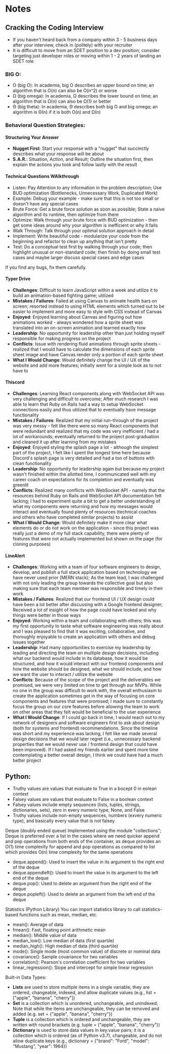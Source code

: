 # Notes

## **Cracking the Coding Interview**
- If you haven't heard back from a company within 3 - 5 business days after your interview, check in (politely) with your recruiter
- It is difficult to move from an SDET position to a dev position; consider targeting just developer roles or moving within 1 - 2 years of landing an SDET role

### BIG O:
- O (big O): In academia, big O describes an upper bound on time; an algorithm that is O(n) can also be O(n^2) or worse
- Ω (big omega): In academia, Ω describes the lower bound on time; an algorithm that is Ω(n) can also be Ω(1) or better
- Θ (big theta): In academia, Θ describes both big O and big omega; an algorithm is Θ(n) if it is both O(n) and Ω(n)

### Behavioral Question Strategies:
#### **Structuring Your Answer**
- **Nugget First**: Start your response with a "nugget" that succinctly describes what your response will be about
- **S.A.R.**: Situation, Action, and Result; Outline the situation first, then explain the actions you took and follow lastly with the result 

#### Technical Questions WAlkthrough
- Listen: Pay Attention to any information in the problem description; Use BUD optimization (Bottlenecks, Unnecessary Work, Duplicated Work) 
- Example: Debug your example - make sure that this is not too small or doesn't have any special cases
- Brute Force: Get a brute force solution as soon as possible; State a naive algorithm and its runtime, then optimize from there
- Optimize: Walk through your brute force with BUD optimization - then get some ideas around why your algorithm is inefficient or why it fails
- Walk Through: Talk through your optimal solution approach in detail
- Implement: Write beautiful code - modularize your code from the beginning and refactor to clean up anything that isn't pretty
- Test: Do a conceptual test first by walking through your code; then highlight unusual or non-standard code; then finish by doing small test cases and maybe larger discuss special cases and edge cases

If you find any bugs, fix them carefully.

<!-- #### **Tell Me About Yourself**: -->
<!-- My name is Leo and I am an ex-investment banker turned software engineer. My background was initially in finance; I completed my undergrad at Baruch College and spent the first few years out of college working as an investment banker. When I first started my career in finance, I had a few key values that I felt were important to me in a job: I had to be able to develop myself technically, and I had to have an impact through my work. While my career in finance did cover those two values, I felt as if I was dramatically slowing in my technical skill development as there are only so many ways to value an asset; and I also felt that my work had a limited scope of impact (mostly executives and investors cared).

Although I was promoted early in my career and had an upward trajectory, I decided to still make the move to software engineering after networking with several people in tech. I decided to leave the finance industry at the end of 2021 and began a full stack software engineering bootcamp at AppAcademy shortly after. I graduated in the summer of 2022 and I have been developing my personal projects and studying.

Outside of developing my personal apps, I participate in weekly coding competitions and assessments to develop my problem solving skills. I also have hobbies such as playing competitive first-person shooters (Valorant) and high fashion. 

I'm here today because I want to develop myself and bring an impact through my work. I have always loved **xyz** and I think I would benefit quite a bit from your **xyz**. -->

#### **Typer Drive**
- **Challenges**: Difficult to learn JavaScript within a week and utilize it to build an animation-based fighting game; utilized 
- **Mistakes / Failures**: Failed at using Canvas to animate health bars on screen; resorted instead to using HTML elements which turned out to be easier to implement and more easy to style with CSS instead of Canvas
- **Enjoyed**: Enjoyed learning about Canvas and figuring out how animations worked - always wondered how a sprite sheet was translated into an on-screen animation and learned exactly how
- **Leadership**: No opportunity for leadership other than just holding myself responsible for making progress on the project
- **Conflicts**: Issue with rendering fluid animations through sprite sheets - realized that I would have to calculate the dimensions of each sprite sheet image and have Canvas render only a portion of each sprite sheet
- **What I Would Change**: Would definitely change the UI / UX of the website and add more features; initially went for a simple look as to not have to 

#### **Thiscord**
- **Challenges**: Learning React components along with WebSocket API was very challenging and difficult to overcome; After much research I was able to learn that Ruby on Rails had a way to setup WebSocket connections easily and thus utilized that to eventually have message functionality
- **Mistakes / Failures**: Realized that my initial run-through of the project was very messy - felt like there were so many React components that were redundant and realized that my code was very inefficient / had a lot of workarounds; eventually returned to the project post-graduation and cleaned it up after learning from my mistakes
- **Enjoyed**: Enjoyed styling the splash page a lot - although the simplest part of the project, I felt like I spent the longest time here because Discord's splash page is very detailed and had a ton of buttons with clean functionality 
- **Leadership**: No opportunity for leadership again but because my project wasn't finished within the allotted time, I communicated well with my career coach on expectations for its completion and eventually was greenlit
- **Conflicts**: Realized many conflicts with WebSocket API - namely that the resources behind Ruby on Rails and WebSocket API documentation felt lacking; I had to experiment quite a bit to get a better understanding of what my components were returning and how my messages would interact and eventually found plenty of resources (technical coaches and others who have completed similar projects) to assist
- **What I Would Change**: Would definitely make it more clear what elements do or do not work on the application - since this project was really just a demo of my full stack capability, there were plenty of features that were not actually implemented but shown on the page (for cloning purposes)

#### **LineAlert**
- **Challenges**: Working with a team of four software engineers to design, develop, and publish a full stack application based on technology we have never used prior (MERN stack); As the team lead, I was challenged with not only leading the group towards the collective goal but also making sure that each team member was responsible and timely in their work
- **Mistakes / Failures**: Realized that our frontend UI / UX design could have been a lot better after discussing with a Google frontend designer; Received a lot of insight of how the page could have looked and why things were better in those ways
- **Enjoyed**: Working within a team and collaborating with others; this was my first opportunity to taste what software engineering was really about and I was pleased to find that it was exciting, collaborative, and thoroughly enjoyable to create an application with others and debug issues together
- **Leadership**: Had many opportunities to exercise my leadership by leading and directing the team on multiple design decisions, including what our backend would include in its database, how it would be structured, and how it would interact with our frontend components and how the website should be designed, what we should include, and how we want the user to interact / utilize the website
- **Conflicts**: Because of the scope of the project and the deliverables we promised, we were very limited on time to get through our MVPs. While no one in the group was difficult to work with, the overall enthusiasm to create the application sometimes got in the way of focusing on core components and features that were promised; I made sure to constantly focus the group on our core features before allowing the team to work on other areas that they felt would be beneficial to the user experience
- **What I Would Change**: If I could go back in time, I would reach out to my network of designers and software engineers first to ask about design (both for systems and frontend) recommendations. Since the timeline was short and my experience was lacking, I felt like we made several design decisions that we would later regret (i.e., unnecessary backend properties that we would never use / frontend design that could have been improved). If I had asked my friends earlier and spent more time contemplating a better overall design, I think we could have had a much better project

## Python:
- Truthy values are values that evaluate to True in a bocept 0 in eolean context
- Falsey values are values that evaluate to False in a boolean context
- Falsey values include empty sequences (lists, tuples, strings, dictionaries, sets), zero in every numeric type, None, and False
- Truthy values include non-empty sequences, numbers (exvery numeric type), and basically every value that is not falsey

Deque (doubly ended queue) 
Implemented using the module "collections"; Deque is preferred over a list in the cases where we need quicker append and pop operations from both ends of the container, as deque provides an O(1) time complexity for append and pop operations as compared to list which provides O(n) time complexity for the same operations
- deque.append(): Used to insert the value in its argument to the right end of the deque
- deque.appendleft(): Used to insert the value in its argument to the left end of the deque
- deque.pop(): Used to delete an argument from the right end of the deque
- deque.popleft(): Used to delete an argument from the left end of the deque

Statistics (Python Library)
You can import statistics library to call statistics-based functions such as mean, median, etc.
- mean(): Average of data
- fmean(): Fast, floating point arithmetic mean
- median(): Middle value of data
- median_low(): Low median of data (first quartile)
- median_high(): High median of data (third quartile)
- mode(): Single mode (most common value) of discrete or nominal data
- covariance(): Sample covariance for two variables
- correlation(): Pearson's correlation coefficient for two variables
- linear_regression(): Slope and intercept for simple linear regression

Built-in Data Types:
- **Lists** are used to store multiple items in a single variable; they are ordered, changeable, indexed, and allow duplicate values (e.g., list = ["apple", "banana", "cherry"])
- **Set** is a collection which is unordered, unchangeable, and unindexed; Note that while the items are unchangeable, they can be removed and added (e.g. set = {"apple", "banana", "cherry"})
- **Tuple** is a collection which is ordered and unchangeable, they are written with round brackets (e.g. tuple = ("apple", "banana", "cherry"))
- **Dictionary** is used to store data values in key:value pairs; it is a collection which is ordered (as of Python v3.7), changeable, and do not allow duplicate keys (e.g., dictionary = {"brand": "Ford", "model": "Mustang", "year": 1964})